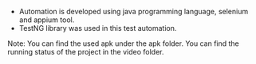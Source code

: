 - Automation is developed using java programming language, selenium and appium tool.
- TestNG library was used in this test automation.


Note: You can find the used apk under the apk folder. You can find the running status of the project in the video folder.



